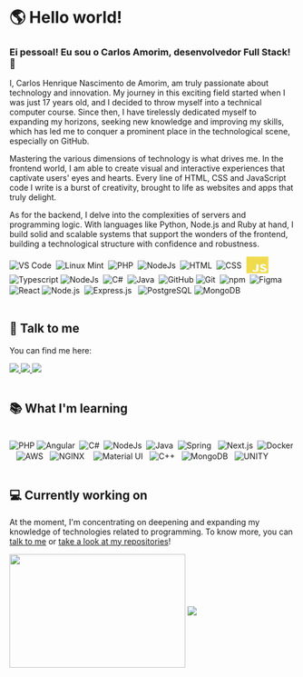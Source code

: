 <h1> 🌎 Hello world!</h1>

### Ei pessoal! Eu sou o Carlos Amorim, desenvolvedor Full Stack! 👋

I, Carlos Henrique Nascimento de Amorim, am truly passionate about technology and innovation. My journey in this exciting field started when I was just 17 years old, and I decided to throw myself into a technical computer course. Since then, I have tirelessly dedicated myself to expanding my horizons, seeking new knowledge and improving my skills, which has led me to conquer a prominent place in the technological scene, especially on GitHub.

Mastering the various dimensions of technology is what drives me. In the frontend world, I am able to create visual and interactive experiences that captivate users' eyes and hearts. Every line of HTML, CSS and JavaScript code I write is a burst of creativity, brought to life as websites and apps that truly delight.

As for the backend, I delve into the complexities of servers and programming logic. With languages ​​like Python, Node.js and Ruby at hand, I build solid and scalable systems that support the wonders of the frontend, building a technological structure with confidence and robustness.

<div>
  <img align="center" title="VS Code" alt="VS Code" height="30" width="40" src="https://cdn.jsdelivr.net/gh/devicons/devicon/icons/vscode/vscode-original.svg" />&nbsp;
  <img align="center" title="Linux Mint" alt="Linux Mint" height="30" width="30" src="https://upload.wikimedia.org/wikipedia/commons/thumb/3/3f/Linux_Mint_logo_without_wordmark.svg/800px-Linux_Mint_logo_without_wordmark.svg.png" />&nbsp;
  <img align="center" title="PHP" alt="PHP" height="30" width="30" src="https://static-00.iconduck.com/assets.00/php-icon-2048x2048-79jhb719.png" />&nbsp;
  <img align="center" title="NodeJs" alt="NodeJs" height="30" width="30" src="https://img.shields.io/badge/Node.js-43853D?style=for-the-badge&logo=node.js&logoColor=white" />&nbsp;
  <img align="center" title="HTML" alt="HTML" height="30" width="40" src="https://banner2.cleanpng.com/20190125/wpj/kisspng-computer-icons-html5-scalable-vector-graphics-port-socialpack-chocolate-icon-5c4b3bbcb7d671.680718971548434364753.jpg" />&nbsp;
  <img align="center" title="CSS" alt="CSS" height="30" width="40" src="https://cdn1.iconfinder.com/data/icons/social-media-logos-7/64/css-3-512.png" />&nbsp;
  <img align="center" title="Javascript" alt="Javascript" height="30" width="40" src="https://raw.githubusercontent.com/devicons/devicon/master/icons/javascript/javascript-plain.svg" />
  <img align="center" title="Typescript" alt="Typescript" height="30" width="43" src="https://cdn.jsdelivr.net/gh/devicons/devicon/icons/typescript/typescript-original.svg" />
  <img align="center" title="NodeJs" alt="NodeJs" height="30" width="30" src="https://img.shields.io/badge/Node.js-43853D?style=for-the-badge&logo=node.js&logoColor=white" />&nbsp;
   <img align="center" title="C#" alt="C#" height="30" width="30" src="https://dkrn4sk0rn31v.cloudfront.net/uploads/2022/05/como-instalar-o-csharp-e-nosso-primeiro-exemplo.png" />&nbsp;
    <img align="center" title="Java" alt="Java" height="30" width="30" src="https://blog.geekhunter.com.br/wp-content/uploads/2018/04/java-860x418.png" />&nbsp;
  <img align="center" title="GitHub" alt="GitHub" height="30" width="40" src="https://gist.githubusercontent.com/andrezzasouza/a5a0d2445c4c5015ffbb0704f87a7c34/raw/8153b4f391c3513f6bca21727980d3a1f5a197f0/github-grey.svg" />
  <img align="center" title="Git" alt="Git" height="30" width="40" src="https://cdn.jsdelivr.net/gh/devicons/devicon/icons/git/git-original.svg" />&nbsp;
  <img align="center" title="npm" alt="npm" height="30" width="30" src="https://static-00.iconduck.com/assets.00/npm-icon-512x512-qtfdrf37.png" />&nbsp;
  <img align="center" title="Figma" alt="Figma" height="30" width="40" src="https://cdn.jsdelivr.net/gh/devicons/devicon/icons/figma/figma-original.svg" />
  <img align="center" title="React" alt="React" height="30" width="40" src="https://cdn.jsdelivr.net/gh/devicons/devicon/icons/react/react-original.svg" />
  <img align="center" title="Node.js" alt="Node.js" height="30" width="40" src="https://miro.medium.com/v2/resize:fit:800/1*v2vdfKqD4MtmTSgNP0o5cg.png" />&nbsp;
  <img align="center" title="Express.js" alt="Express.js" height="40" src="https://adware-technologies.s3.amazonaws.com/uploads/technology/thumbnail/20/express-js.png" />&nbsp;&nbsp;
  <img align="center" title="PostgreSQL" alt="PostgreSQL" height="30" src="https://cdn.jsdelivr.net/gh/devicons/devicon/icons/postgresql/postgresql-plain.svg" />
   <img align="center" title="MongoDB" alt="MongoDB" height="30" width="40" src="https://cdn.jsdelivr.net/gh/devicons/devicon/icons/mongodb/mongodb-original.svg" />



  <br />
  <br />
</div>


<h2 id="talk"> 💬 Talk to me</h2>
<div style="display: inline_block">
  <p>You can find me here:</p>
  <a href="https://www.linkedin.com/in/carlosdeamorim/">
    <img src="https://img.shields.io/badge/LinkedIn-0077B5?style=for-the-badge&logo=linkedin&logoColor=white" />
  </a>
  <a href="mailto:carloshamorim457@gmail.com">
    <img src="https://img.shields.io/badge/Gmail-D14836?style=for-the-badge&logo=gmail&logoColor=white" />
  </a>
  <a href="https://www.instagram.com/eusoucarlosamorim/">
    <img src="https://img.shields.io/badge/Instagram-E4405F?style=for-the-badge&logo=instagram&logoColor=white" />
  </a>
  <br />
  <br />
</div>




<h2>📚 What I'm learning</h2>
<br />
<div>
<img align="center" title="PHP" alt="PHP" height="34" width="38" src=https://img.shields.io/badge/PHP-777BB4?style=for-the-badge&logo=php&logoColor=white />
  <img align="center" title="Angular" alt="Angular" height="34" width="38" src="https://img.shields.io/badge/Angular-DD0031?style=for-the-badge&logo=angular&logoColor=white" />&nbsp;
  <img align="center" title="C#" alt="C#" height="34" width="38" src="https://img.shields.io/badge/C%23-239120?style=for-the-badge&logo=c-sharp&logoColor=white"/>&nbsp;
  <img align="center" title="NodeJs" alt="NodeJs" height="34" width="38" src="https://img.shields.io/badge/Node.js-43853D?style=for-the-badge&logo=node.js&logoColor=white">&nbsp;
  <img align="center" title="Java" alt="Java" height="34" src="https://cdn.jsdelivr.net/gh/devicons/devicon/icons/java/java-original.svg" />&nbsp;
  <img align="center" title="Spring" alt="Spring" height="34" width="40" src="https://cdn.jsdelivr.net/gh/devicons/devicon/icons/spring/spring-original.svg" />&nbsp;&nbsp;
  <img align="center" title="Next.js" alt="Next.js" height="34" src="https://i.imgur.com/KjkuHJF.png" />&nbsp;
  <img align="center" title="Docker" alt="Docker" height="50" src="https://cdn.jsdelivr.net/gh/devicons/devicon/icons/docker/docker-original.svg" />&nbsp;&nbsp;
  <img align="center" title="AWS" alt="AWS" height="45" src="https://i.imgur.com/yBsYobh.png" />&nbsp;&nbsp;
  <img align="center" title="NGINX" alt="NGINX" height="65" src="https://cdn.jsdelivr.net/gh/devicons/devicon/icons/nginx/nginx-original.svg" />&nbsp;&nbsp;&nbsp;
  <img align="center" title="Material UI" alt="Material UI" height="34" width="40" src="https://cdn.jsdelivr.net/gh/devicons/devicon/icons/materialui/materialui-original.svg" />&nbsp;&nbsp;
  <img align="center" title="C++" alt="C++" height="34" width="40" src="https://img.shields.io/badge/C%2B%2B-00599C?style=for-the-badge&logo=c%2B%2B&logoColor=white" />&nbsp;&nbsp;
  <img align="center" title="MongoDB" alt="MongoDB" height="34" width="50" src="https://img.shields.io/badge/MongoDB-4EA94B?style=for-the-badge&logo=mongodb&logoColor=white" />&nbsp;&nbsp;
  <img align="center" title="UNITY" alt="UNITY" height="35" width="50" src="https://img.shields.io/badge/Unity-100000?style=for-the-badge&logo=unity&logoColor=white" />&nbsp;&nbsp;
  
  
  <br />
  <br />
</div>


<h2>💻 Currently working on</h2>

At the moment, I'm concentrating on deepening and expanding my knowledge of technologies related to programming. To know more, you can <a href="#talk">talk to me</a> or <a href="https://github.com/andrezzasouza?tab=repositories">take a look at my repositories</a>!



<div>
  <a href="https://github.com/carloshamorim" style="text-decoration: none !important; color: transparent; ">
    <img width="310" height="200" src="https://github-readme-stats.vercel.app/api?username=carloshamorim&theme=panda&show_icons=true&hide_rank=true&include_all_commits=true&count_private=true&custom_title=Github%20Stats" align="center" />
  </a>
  <a href="https://github.com/carloshamorim" style="text-decoration: none !important;">
    <img height="200" src="https://github-readme-stats.vercel.app/api/wakatime?username=carloshamorim&theme=panda&langs_count=5" align="center" />
  </a>
</div>

